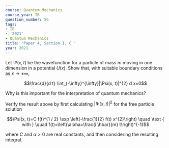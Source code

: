 ```yaml
---
course: Quantum Mechanics
course_year: IB
question_number: 56
tags:
- IB
- '2021'
- Quantum Mechanics
title: 'Paper 4, Section I, C '
year: 2021
---
```




Let $\Psi(x, t)$ be the wavefunction for a particle of mass $m$ moving in one dimension in a potential $U(x)$. Show that, with suitable boundary conditions as $x \rightarrow \pm \infty$,

$$\frac{d}{d t} \int_{-\infty}^{\infty}|\Psi(x, t)|^{2} d x=0$$

Why is this important for the interpretation of quantum mechanics?

Verify the result above by first calculating $|\Psi(x, t)|^{2}$ for the free particle solution

$$\Psi(x, t)=C f(t)^{1 / 2} \exp \left(-\frac{1}{2} f(t) x^{2}\right) \quad \text { with } \quad f(t)=\left(\alpha+\frac{i \hbar}{m} t\right)^{-1}$$

where $C$ and $\alpha>0$ are real constants, and then considering the resulting integral.
